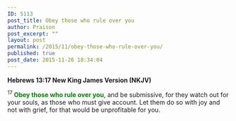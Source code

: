 ```yaml
---
ID: 5113
post_title: Obey those who rule over you
author: Praison
post_excerpt: ""
layout: post
permalink: /2015/11/obey-those-who-rule-over-you/
published: true
post_date: 2015-11-26 18:34:04
---
```

<div class="version-NKJV result-text-style-normal text-html "><strong><span class="passage-display-bcv">Hebrews 13:17
</span><span class="passage-display-version">New King James Version (NKJV)

</span></strong><span id="en-NKJV-30259" class="text Heb-13-17"><sup class="versenum">17 </sup><span style="color: #008000;"><strong>Obey those who rule over you</strong></span>, and be submissive, for they watch out for your souls, as those who must give account. Let them do so with joy and not with grief, for that would be unprofitable for you.</span>

</div>